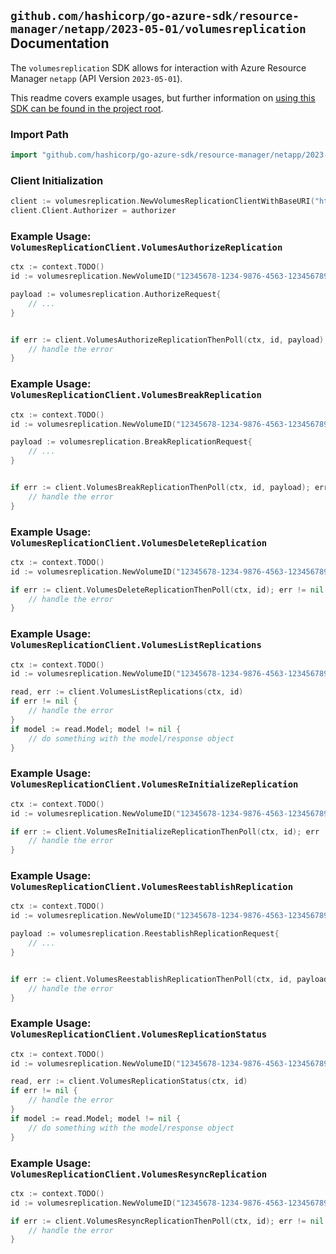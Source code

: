 
## `github.com/hashicorp/go-azure-sdk/resource-manager/netapp/2023-05-01/volumesreplication` Documentation

The `volumesreplication` SDK allows for interaction with Azure Resource Manager `netapp` (API Version `2023-05-01`).

This readme covers example usages, but further information on [using this SDK can be found in the project root](https://github.com/hashicorp/go-azure-sdk/tree/main/docs).

### Import Path

```go
import "github.com/hashicorp/go-azure-sdk/resource-manager/netapp/2023-05-01/volumesreplication"
```


### Client Initialization

```go
client := volumesreplication.NewVolumesReplicationClientWithBaseURI("https://management.azure.com")
client.Client.Authorizer = authorizer
```


### Example Usage: `VolumesReplicationClient.VolumesAuthorizeReplication`

```go
ctx := context.TODO()
id := volumesreplication.NewVolumeID("12345678-1234-9876-4563-123456789012", "example-resource-group", "netAppAccountName", "capacityPoolName", "volumeName")

payload := volumesreplication.AuthorizeRequest{
	// ...
}


if err := client.VolumesAuthorizeReplicationThenPoll(ctx, id, payload); err != nil {
	// handle the error
}
```


### Example Usage: `VolumesReplicationClient.VolumesBreakReplication`

```go
ctx := context.TODO()
id := volumesreplication.NewVolumeID("12345678-1234-9876-4563-123456789012", "example-resource-group", "netAppAccountName", "capacityPoolName", "volumeName")

payload := volumesreplication.BreakReplicationRequest{
	// ...
}


if err := client.VolumesBreakReplicationThenPoll(ctx, id, payload); err != nil {
	// handle the error
}
```


### Example Usage: `VolumesReplicationClient.VolumesDeleteReplication`

```go
ctx := context.TODO()
id := volumesreplication.NewVolumeID("12345678-1234-9876-4563-123456789012", "example-resource-group", "netAppAccountName", "capacityPoolName", "volumeName")

if err := client.VolumesDeleteReplicationThenPoll(ctx, id); err != nil {
	// handle the error
}
```


### Example Usage: `VolumesReplicationClient.VolumesListReplications`

```go
ctx := context.TODO()
id := volumesreplication.NewVolumeID("12345678-1234-9876-4563-123456789012", "example-resource-group", "netAppAccountName", "capacityPoolName", "volumeName")

read, err := client.VolumesListReplications(ctx, id)
if err != nil {
	// handle the error
}
if model := read.Model; model != nil {
	// do something with the model/response object
}
```


### Example Usage: `VolumesReplicationClient.VolumesReInitializeReplication`

```go
ctx := context.TODO()
id := volumesreplication.NewVolumeID("12345678-1234-9876-4563-123456789012", "example-resource-group", "netAppAccountName", "capacityPoolName", "volumeName")

if err := client.VolumesReInitializeReplicationThenPoll(ctx, id); err != nil {
	// handle the error
}
```


### Example Usage: `VolumesReplicationClient.VolumesReestablishReplication`

```go
ctx := context.TODO()
id := volumesreplication.NewVolumeID("12345678-1234-9876-4563-123456789012", "example-resource-group", "netAppAccountName", "capacityPoolName", "volumeName")

payload := volumesreplication.ReestablishReplicationRequest{
	// ...
}


if err := client.VolumesReestablishReplicationThenPoll(ctx, id, payload); err != nil {
	// handle the error
}
```


### Example Usage: `VolumesReplicationClient.VolumesReplicationStatus`

```go
ctx := context.TODO()
id := volumesreplication.NewVolumeID("12345678-1234-9876-4563-123456789012", "example-resource-group", "netAppAccountName", "capacityPoolName", "volumeName")

read, err := client.VolumesReplicationStatus(ctx, id)
if err != nil {
	// handle the error
}
if model := read.Model; model != nil {
	// do something with the model/response object
}
```


### Example Usage: `VolumesReplicationClient.VolumesResyncReplication`

```go
ctx := context.TODO()
id := volumesreplication.NewVolumeID("12345678-1234-9876-4563-123456789012", "example-resource-group", "netAppAccountName", "capacityPoolName", "volumeName")

if err := client.VolumesResyncReplicationThenPoll(ctx, id); err != nil {
	// handle the error
}
```
